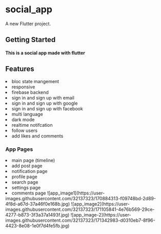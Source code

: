 # social_app

A new Flutter project.

## Getting Started

#### This is a social app made with flutter

## Features

<li/>bloc state mangement
<li>responsive
<li>firebase backend
<li>sign in and sign up with email
<li>sign in and sign up with google
<li>sign in and sign up with facebook
<li>multi language
<li>dark mode
<li>realtime notifcation
<li>follow users
<li>add likes and comments


### App Pages
  
<li>main page (timeline)
<li>add post page
<li>notification page
<li>profile page
<li>search page
<li>settings page
<li>comments page
![app_image1](https://user-images.githubusercontent.com/32137323/170884313-f09748bd-2d89-4f8d-a67d-37a46f0e168b.jpg)
![app_image2](https://user-images.githubusercontent.com/32137323/171105841-4e76b569-29ce-4277-b873-3f3a37a1493f.jpg)
![app_image-2](https://user-images.githubusercontent.com/32137323/171342983-d0310eb7-8f96-4423-8e08-1e0f7d4fe5fb.jpg)
